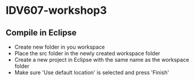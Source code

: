 # IDV607-workshop3

Compile in Eclipse
------------------
* Create new folder in you workspace 
* Place the src folder in the newly created workspace folder 
* Create a new project in Eclipse with the same name as the workspace folder
* Make sure 'Use default location' is selected and press 'Finish'
